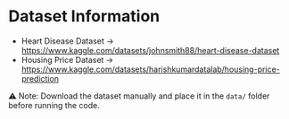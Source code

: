 # Dataset Information

- Heart Disease Dataset → https://www.kaggle.com/datasets/johnsmith88/heart-disease-dataset
- Housing Price Dataset → https://www.kaggle.com/datasets/harishkumardatalab/housing-price-prediction

⚠️ Note: Download the dataset manually and place it in the `data/` folder before running the code.
